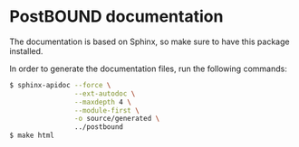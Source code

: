# PostBOUND documentation

The documentation is based on Sphinx, so make sure to have this package installed.

In order to generate the documentation files, run the following commands:

```sh
$ sphinx-apidoc --force \
                --ext-autodoc \
                --maxdepth 4 \
                --module-first \
                -o source/generated \
                ../postbound
$ make html
```
